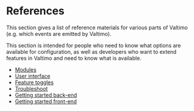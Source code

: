 # References

This section gives a list of reference materials for various parts of Valtimo (e.g. which events are emitted by 
Valtimo).

This section is intended for people who need to know what options are available for configuration, as well as 
developers who want to extend features in Valtimo and need to know what is available. 

* [Modules](./modules/modules.md)
* [User interface](./user-interface/user-interface.md)
* [Feature toggles](feature-toggles.md)
* [Troubleshoot](troubleshoot.md)
* [Getting started back-end](https://github.com/valtimo-platform/valtimo-backend-libraries#readme)
* [Getting started front-end](https://github.com/valtimo-platform/valtimo-frontend-libraries#readme)
